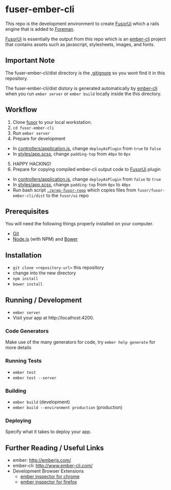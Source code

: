 # fuser-ember-cli

This repo is the development environment to create [FusorUi](https://github.com/fusor/fusor/ui/) which a rails engine that is added to [Foreman](https://github.com/theforeman/foreman/).

[FusorUi](https://github.com/fusor/ui/) is essentially the output from this repo which is an [ember-cli](http://www.ember-cli.com/) project that contains assets such as javascript, stylesheets, images, and fonts.

## Important Note

The fuser-ember-cli/dist directory is the [.gitignore](https://github.com/fusor/fusor/blob/master/.gitignore) so you wont find it in this repository.

The fuser-ember-cli/dist distory is generated automatically by [ember-cli](http://www.ember-cli.com/) when you run `ember server` or `ember build` locally inside the this directory.

## Workflow

1. Clone [fusor](https://github.com/fusor/fusor/) to your local workstation.
2. `cd fusor-ember-cli`
3. Run `ember server`
4. Prepare for development
  - In [controllers/application.js](https://github.com/fusor/fusor/blob/master/fusor-ember-cli/app/controllers/application.js#L8), change `deployAsPlugin` from `true` to `false`
  - In [styles/app.scss](https://github.com/fusor/fusor/tree/master/fusor-ember-cli/app/styles/app.scss#L3), change `padding-top` from `40px` to `0px`
5. HAPPY HACKING!
6. Prepare for copying compiled ember-cli output code to [FusorUi](https://github.com/fusor/fusor/ui/) plugin
  - In [controllers/application.js](https://github.com/fusor/fusor-ember-cli/blob/master/app/controllers/application.js#L8), change `deployAsPlugin` from `false` to `true`
  - In [styles/app.scss](https://github.com/fusor/fusor-ember-cli/blob/master/app/styles/app.scss#L3), change `padding-top` from `0px` to `40px`
  - Run bash script [`./prep-fusor-repo`](https://github.com/fusor/fusor-ember-cli/blob/master/prep-fusor-repo) which copies files from `fusor/fusor-ember-cli/dist` to the `fusor/ui` repo

## Prerequisites

You will need the following things properly installed on your computer.

* [Git](http://git-scm.com/)
* [Node.js](http://nodejs.org/) (with NPM) and [Bower](http://bower.io/)

## Installation

* `git clone <repository-url>` this repository
* change into the new directory
* `npm install`
* `bower install`

## Running / Development

* `ember server`
* Visit your app at http://localhost:4200.

### Code Generators

Make use of the many generators for code, try `ember help generate` for more details

### Running Tests

* `ember test`
* `ember test --server`

### Building

* `ember build` (development)
* `ember build --environment production` (production)

### Deploying

Specify what it takes to deploy your app.

## Further Reading / Useful Links

* ember: http://emberjs.com/
* ember-cli: http://www.ember-cli.com/
* Development Browser Extensions
  * [ember inspector for chrome](https://chrome.google.com/webstore/detail/ember-inspector/bmdblncegkenkacieihfhpjfppoconhi)
  * [ember inspector for firefox](https://addons.mozilla.org/en-US/firefox/addon/ember-inspector/)

